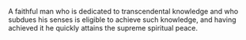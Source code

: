 A faithful man who is dedicated to transcendental knowledge and who subdues his senses is eligible to achieve such knowledge, and having achieved it he quickly attains the supreme spiritual peace.